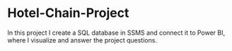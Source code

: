 # Hotel-Chain-Project
In this project I create a SQL database in SSMS and connect it to Power BI, where I visualize and answer the project questions. 
